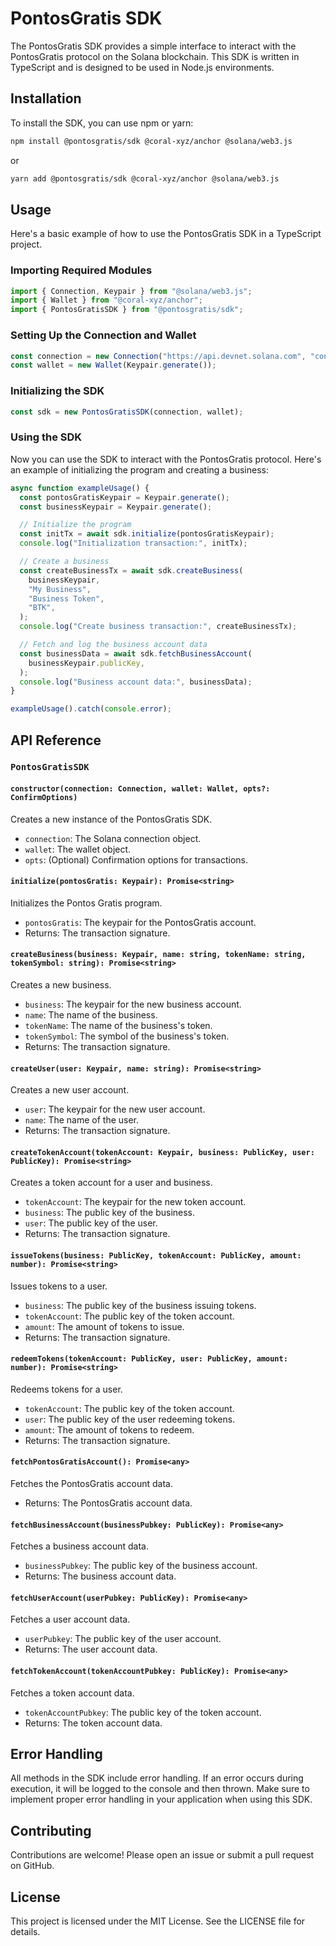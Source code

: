 # PontosGratis SDK

The PontosGratis SDK provides a simple interface to interact with the PontosGratis protocol on the Solana blockchain. This SDK is written in TypeScript and is designed to be used in Node.js environments.

## Installation

To install the SDK, you can use npm or yarn:

```bash
npm install @pontosgratis/sdk @coral-xyz/anchor @solana/web3.js
```

or

```bash
yarn add @pontosgratis/sdk @coral-xyz/anchor @solana/web3.js
```

## Usage

Here's a basic example of how to use the PontosGratis SDK in a TypeScript project.

### Importing Required Modules

```typescript
import { Connection, Keypair } from "@solana/web3.js";
import { Wallet } from "@coral-xyz/anchor";
import { PontosGratisSDK } from "@pontosgratis/sdk";
```

### Setting Up the Connection and Wallet

```typescript
const connection = new Connection("https://api.devnet.solana.com", "confirmed");
const wallet = new Wallet(Keypair.generate());
```

### Initializing the SDK

```typescript
const sdk = new PontosGratisSDK(connection, wallet);
```

### Using the SDK

Now you can use the SDK to interact with the PontosGratis protocol. Here's an example of initializing the program and creating a business:

```typescript
async function exampleUsage() {
  const pontosGratisKeypair = Keypair.generate();
  const businessKeypair = Keypair.generate();

  // Initialize the program
  const initTx = await sdk.initialize(pontosGratisKeypair);
  console.log("Initialization transaction:", initTx);

  // Create a business
  const createBusinessTx = await sdk.createBusiness(
    businessKeypair,
    "My Business",
    "Business Token",
    "BTK",
  );
  console.log("Create business transaction:", createBusinessTx);

  // Fetch and log the business account data
  const businessData = await sdk.fetchBusinessAccount(
    businessKeypair.publicKey,
  );
  console.log("Business account data:", businessData);
}

exampleUsage().catch(console.error);
```

## API Reference

### `PontosGratisSDK`

#### `constructor(connection: Connection, wallet: Wallet, opts?: ConfirmOptions)`

Creates a new instance of the PontosGratis SDK.

- `connection`: The Solana connection object.
- `wallet`: The wallet object.
- `opts`: (Optional) Confirmation options for transactions.

#### `initialize(pontosGratis: Keypair): Promise<string>`

Initializes the Pontos Gratis program.

- `pontosGratis`: The keypair for the PontosGratis account.
- Returns: The transaction signature.

#### `createBusiness(business: Keypair, name: string, tokenName: string, tokenSymbol: string): Promise<string>`

Creates a new business.

- `business`: The keypair for the new business account.
- `name`: The name of the business.
- `tokenName`: The name of the business's token.
- `tokenSymbol`: The symbol of the business's token.
- Returns: The transaction signature.

#### `createUser(user: Keypair, name: string): Promise<string>`

Creates a new user account.

- `user`: The keypair for the new user account.
- `name`: The name of the user.
- Returns: The transaction signature.

#### `createTokenAccount(tokenAccount: Keypair, business: PublicKey, user: PublicKey): Promise<string>`

Creates a token account for a user and business.

- `tokenAccount`: The keypair for the new token account.
- `business`: The public key of the business.
- `user`: The public key of the user.
- Returns: The transaction signature.

#### `issueTokens(business: PublicKey, tokenAccount: PublicKey, amount: number): Promise<string>`

Issues tokens to a user.

- `business`: The public key of the business issuing tokens.
- `tokenAccount`: The public key of the token account.
- `amount`: The amount of tokens to issue.
- Returns: The transaction signature.

#### `redeemTokens(tokenAccount: PublicKey, user: PublicKey, amount: number): Promise<string>`

Redeems tokens for a user.

- `tokenAccount`: The public key of the token account.
- `user`: The public key of the user redeeming tokens.
- `amount`: The amount of tokens to redeem.
- Returns: The transaction signature.

#### `fetchPontosGratisAccount(): Promise<any>`

Fetches the PontosGratis account data.

- Returns: The PontosGratis account data.

#### `fetchBusinessAccount(businessPubkey: PublicKey): Promise<any>`

Fetches a business account data.

- `businessPubkey`: The public key of the business account.
- Returns: The business account data.

#### `fetchUserAccount(userPubkey: PublicKey): Promise<any>`

Fetches a user account data.

- `userPubkey`: The public key of the user account.
- Returns: The user account data.

#### `fetchTokenAccount(tokenAccountPubkey: PublicKey): Promise<any>`

Fetches a token account data.

- `tokenAccountPubkey`: The public key of the token account.
- Returns: The token account data.

## Error Handling

All methods in the SDK include error handling. If an error occurs during execution, it will be logged to the console and then thrown. Make sure to implement proper error handling in your application when using this SDK.

## Contributing

Contributions are welcome! Please open an issue or submit a pull request on GitHub.

## License

This project is licensed under the MIT License. See the LICENSE file for details.
